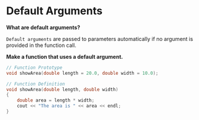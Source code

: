 # Default Arguments

__What are default arguments?__

`Default arguments` are passed to parameters automatically if no argument
is provided in the function call.

__Make a function that uses a default argument.__

```c++
// Function Prototype
void showArea(double length = 20.0, double width = 10.0);
```

```c++
// Function Definition
void showArea(double length, double width)
{
    double area = length * width;
    cout << "The area is " << area << endl;
}
```
